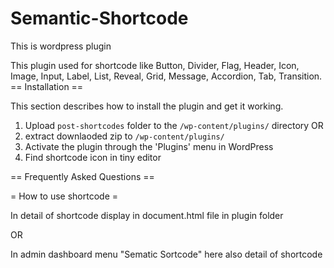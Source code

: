 # Semantic-Shortcode
This is wordpress plugin 

This plugin used for shortcode like Button, Divider, Flag, Header, Icon, Image, Input, Label, List, Reveal, Grid, Message, Accordion, Tab, Transition.
== Installation ==

This section describes how to install the plugin and get it working.


1. Upload `post-shortcodes` folder to the `/wp-content/plugins/` directory
OR
1. extract downlaoded zip to `/wp-content/plugins/`
2. Activate the plugin through the 'Plugins' menu in WordPress
3. Find shortcode icon in tiny editor

== Frequently Asked Questions ==

= How to use shortcode =

In detail of shortcode display in document.html file in plugin folder

OR

In admin dashboard menu "Sematic Sortcode" here also detail of shortcode


